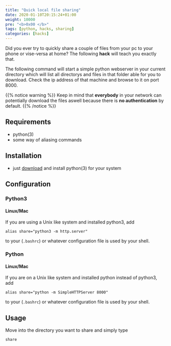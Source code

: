 ```yaml
---
title: "Quick local file sharing"
date: 2020-01-10T20:15:24+01:00
weight: 10000
pre: "<b>0x00 </b>"
tags: [python, hacks, sharing]
categories: [hacks]
---
```


Did you ever try to quickly share a couple of files from your pc to your phone or vise-versa at home? The following **hack** will teach you exactly that.

<!--more-->

The following command will start a simple python webserver in your current directory which will list all directorys and files in that folder able for you to download. Check the ip address of that machine and browse to it on port 8000.

{{% notice warning %}}
Keep in mind that **everybody** in your network can potentially download the files aswell because there is **no authentication** by default.
{{% /notice %}}

## Requirements

- python(3)
- some way of aliasing commands

## Installation

- just [download](https://www.python.org/downloads/) and install python(3) for your system

## Configuration

### Python3

#### Linux/Mac

If you are using a Unix like system and installed python3, add
```
alias share="python3 -m http.server"
```
to your (`.bashrc`) or whatever configuration file is used by your shell.

### Python

#### Linux/Mac

If you are on a Unix like system and installed python instead of python3, add
```
alias share="python -m SimpleHTTPServer 8000"
```
to your (`.bashrc`) or whatever configuration file is used by your shell.

## Usage

Move into the directory you want to share and simply type
```
share
```
